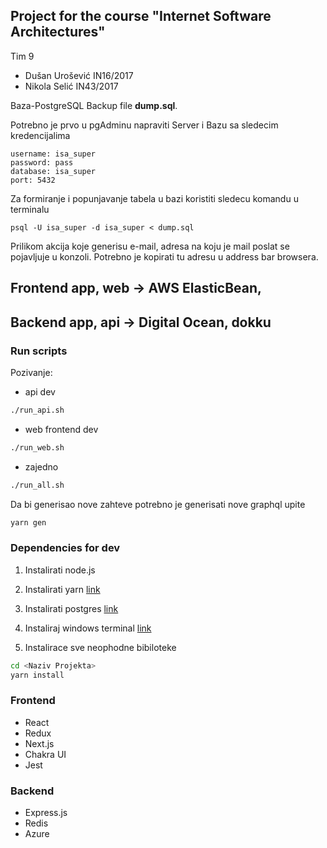 ## Project for the course "Internet Software Architectures"
Tim 9
- Dušan Urošević IN16/2017
- Nikola Selić IN43/2017

Baza-PostgreSQL
Backup file **dump.sql**.

Potrebno je prvo u pgAdminu napraviti Server i Bazu sa sledecim kredencijalima
```
username: isa_super
password: pass
database: isa_super
port: 5432
```

Za formiranje i popunjavanje tabela u bazi koristiti sledecu komandu u terminalu
```
psql -U isa_super -d isa_super < dump.sql
```
Prilikom akcija koje generisu e-mail, adresa na koju je mail poslat se pojavljuje u konzoli.
Potrebno je kopirati tu adresu u address bar browsera.

## Frontend app, web -> AWS ElasticBean,
## Backend app, api -> Digital Ocean, dokku

### Run scripts
Pozivanje:
- api dev
```bash
./run_api.sh
```
- web frontend dev
```bash
./run_web.sh
```
- zajedno
```bash
./run_all.sh
```
Da bi generisao nove zahteve potrebno je generisati nove graphql upite

```bash
yarn gen
```

### Dependencies for dev
1) Instalirati node.js
2) Instalirati yarn
[link](https://classic.yarnpkg.com/en/docs/install/#windows-stable)
3) Instalirati postgres
[link](https://www.enterprisedb.com/downloads/postgres-postgresql-downloads)

3) Instaliraj windows terminal
[link](https://www.microsoft.com/en-us/p/windows-terminal/9n0dx20hk701)
4) Instalirace sve neophodne bibiloteke
```bash
cd <Naziv Projekta>
yarn install
```

### Frontend
- React 
- Redux
- Next.js
- Chakra UI
- Jest
### Backend
- Express.js
- Redis
- Azure
